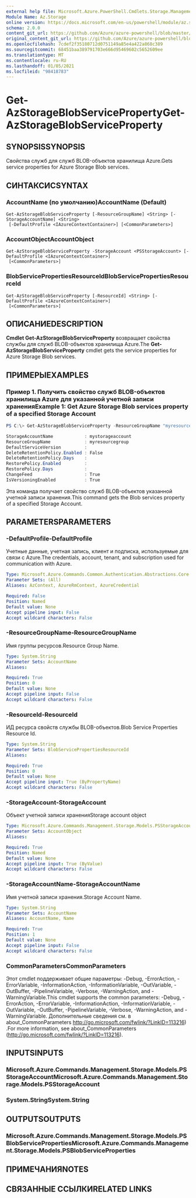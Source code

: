 ```yaml
---
external help file: Microsoft.Azure.PowerShell.Cmdlets.Storage.Management.dll-Help.xml
Module Name: Az.Storage
online version: https://docs.microsoft.com/en-us/powershell/module/az.storage/get-azstorageblobserviceproperty
schema: 2.0.0
content_git_url: https://github.com/Azure/azure-powershell/blob/master/src/Storage/Storage.Management/help/Get-AzStorageBlobServiceProperty.md
original_content_git_url: https://github.com/Azure/azure-powershell/blob/master/src/Storage/Storage.Management/help/Get-AzStorageBlobServiceProperty.md
ms.openlocfilehash: 7cdef2f35180712d0751149a85e4a422a868c389
ms.sourcegitcommit: 68451baa389791703e666d95469602c5652609ee
ms.translationtype: MT
ms.contentlocale: ru-RU
ms.lasthandoff: 01/05/2021
ms.locfileid: "98418783"
---
```

# <span data-ttu-id="836e0-101">Get-AzStorageBlobServiceProperty</span><span class="sxs-lookup"><span data-stu-id="836e0-101">Get-AzStorageBlobServiceProperty</span></span>

## <span data-ttu-id="836e0-102">SYNOPSIS</span><span class="sxs-lookup"><span data-stu-id="836e0-102">SYNOPSIS</span></span>
<span data-ttu-id="836e0-103">Свойства служб для служб BLOB-объектов хранилища Azure.</span><span class="sxs-lookup"><span data-stu-id="836e0-103">Gets service properties for Azure Storage Blob services.</span></span>

## <span data-ttu-id="836e0-104">СИНТАКСИС</span><span class="sxs-lookup"><span data-stu-id="836e0-104">SYNTAX</span></span>

### <span data-ttu-id="836e0-105">AccountName (по умолчанию)</span><span class="sxs-lookup"><span data-stu-id="836e0-105">AccountName (Default)</span></span>
```
Get-AzStorageBlobServiceProperty [-ResourceGroupName] <String> [-StorageAccountName] <String>
 [-DefaultProfile <IAzureContextContainer>] [<CommonParameters>]
```

### <span data-ttu-id="836e0-106">AccountObject</span><span class="sxs-lookup"><span data-stu-id="836e0-106">AccountObject</span></span>
```
Get-AzStorageBlobServiceProperty -StorageAccount <PSStorageAccount> [-DefaultProfile <IAzureContextContainer>]
 [<CommonParameters>]
```

### <span data-ttu-id="836e0-107">BlobServicePropertiesResourceId</span><span class="sxs-lookup"><span data-stu-id="836e0-107">BlobServicePropertiesResourceId</span></span>
```
Get-AzStorageBlobServiceProperty [-ResourceId] <String> [-DefaultProfile <IAzureContextContainer>]
 [<CommonParameters>]
```

## <span data-ttu-id="836e0-108">ОПИСАНИЕ</span><span class="sxs-lookup"><span data-stu-id="836e0-108">DESCRIPTION</span></span>
<span data-ttu-id="836e0-109">**Cmdlet Get-AzStorageBlobServiceProperty** возвращает свойства службы для служб BLOB-объектов хранилища Azure.</span><span class="sxs-lookup"><span data-stu-id="836e0-109">The **Get-AzStorageBlobServiceProperty** cmdlet gets the service properties for Azure Storage Blob services.</span></span>

## <span data-ttu-id="836e0-110">ПРИМЕРЫ</span><span class="sxs-lookup"><span data-stu-id="836e0-110">EXAMPLES</span></span>

### <span data-ttu-id="836e0-111">Пример 1. Получить свойство служб BLOB-объектов хранилища Azure для указанной учетной записи хранения</span><span class="sxs-lookup"><span data-stu-id="836e0-111">Example 1: Get  Azure Storage Blob services property of a specified Storage Account</span></span>
```powershell
PS C:\> Get-AzStorageBlobServiceProperty -ResourceGroupName "myresourcegroup" -AccountName "mystorageaccount"

StorageAccountName            : mystorageaccount
ResourceGroupName             : myresourcegroup
DefaultServiceVersion         : 
DeleteRetentionPolicy.Enabled : False
DeleteRetentionPolicy.Days    : 
RestorePolicy.Enabled         : 
RestorePolicy.Days            : 
ChangeFeed                    : True
IsVersioningEnabled           : True
```

<span data-ttu-id="836e0-112">Эта команда получает свойство служб BLOB-объектов указанной учетной записи хранения.</span><span class="sxs-lookup"><span data-stu-id="836e0-112">This command gets the Blob services property of a specified Storage Account.</span></span>

## <span data-ttu-id="836e0-113">PARAMETERS</span><span class="sxs-lookup"><span data-stu-id="836e0-113">PARAMETERS</span></span>

### <span data-ttu-id="836e0-114">-DefaultProfile</span><span class="sxs-lookup"><span data-stu-id="836e0-114">-DefaultProfile</span></span>
<span data-ttu-id="836e0-115">Учетные данные, учетная запись, клиент и подписка, используемые для связи с Azure.</span><span class="sxs-lookup"><span data-stu-id="836e0-115">The credentials, account, tenant, and subscription used for communication with Azure.</span></span>

```yaml
Type: Microsoft.Azure.Commands.Common.Authentication.Abstractions.Core.IAzureContextContainer
Parameter Sets: (All)
Aliases: AzContext, AzureRmContext, AzureCredential

Required: False
Position: Named
Default value: None
Accept pipeline input: False
Accept wildcard characters: False
```

### <span data-ttu-id="836e0-116">-ResourceGroupName</span><span class="sxs-lookup"><span data-stu-id="836e0-116">-ResourceGroupName</span></span>
<span data-ttu-id="836e0-117">Имя группы ресурсов.</span><span class="sxs-lookup"><span data-stu-id="836e0-117">Resource Group Name.</span></span>

```yaml
Type: System.String
Parameter Sets: AccountName
Aliases:

Required: True
Position: 0
Default value: None
Accept pipeline input: False
Accept wildcard characters: False
```

### <span data-ttu-id="836e0-118">-ResourceId</span><span class="sxs-lookup"><span data-stu-id="836e0-118">-ResourceId</span></span>
<span data-ttu-id="836e0-119">ИД ресурса свойств службы BLOB-объектов.</span><span class="sxs-lookup"><span data-stu-id="836e0-119">Blob Service Properties Resource Id.</span></span>

```yaml
Type: System.String
Parameter Sets: BlobServicePropertiesResourceId
Aliases:

Required: True
Position: 0
Default value: None
Accept pipeline input: True (ByPropertyName)
Accept wildcard characters: False
```

### <span data-ttu-id="836e0-120">-StorageAccount</span><span class="sxs-lookup"><span data-stu-id="836e0-120">-StorageAccount</span></span>
<span data-ttu-id="836e0-121">Объект учетной записи хранения</span><span class="sxs-lookup"><span data-stu-id="836e0-121">Storage account object</span></span>

```yaml
Type: Microsoft.Azure.Commands.Management.Storage.Models.PSStorageAccount
Parameter Sets: AccountObject
Aliases:

Required: True
Position: Named
Default value: None
Accept pipeline input: True (ByValue)
Accept wildcard characters: False
```

### <span data-ttu-id="836e0-122">-StorageAccountName</span><span class="sxs-lookup"><span data-stu-id="836e0-122">-StorageAccountName</span></span>
<span data-ttu-id="836e0-123">Имя учетной записи хранения.</span><span class="sxs-lookup"><span data-stu-id="836e0-123">Storage Account Name.</span></span>

```yaml
Type: System.String
Parameter Sets: AccountName
Aliases: AccountName, Name

Required: True
Position: 1
Default value: None
Accept pipeline input: False
Accept wildcard characters: False
```

### <span data-ttu-id="836e0-124">CommonParameters</span><span class="sxs-lookup"><span data-stu-id="836e0-124">CommonParameters</span></span>
<span data-ttu-id="836e0-125">Этот cmdlet поддерживает общие параметры: -Debug, -ErrorAction, -ErrorVariable, -InformationAction, -InformationVariable, -OutVariable, -OutBuffer, -PipelineVariable, -Verbose, -WarningAction, and -WarningVariable.</span><span class="sxs-lookup"><span data-stu-id="836e0-125">This cmdlet supports the common parameters: -Debug, -ErrorAction, -ErrorVariable, -InformationAction, -InformationVariable, -OutVariable, -OutBuffer, -PipelineVariable, -Verbose, -WarningAction, and -WarningVariable.</span></span> <span data-ttu-id="836e0-126">Дополнительные сведения см. в about_CommonParameters http://go.microsoft.com/fwlink/?LinkID=113216) .</span><span class="sxs-lookup"><span data-stu-id="836e0-126">For more information, see about_CommonParameters (http://go.microsoft.com/fwlink/?LinkID=113216).</span></span>

## <span data-ttu-id="836e0-127">INPUTS</span><span class="sxs-lookup"><span data-stu-id="836e0-127">INPUTS</span></span>

### <span data-ttu-id="836e0-128">Microsoft.Azure.Commands.Management.Storage.Models.PSStorageAccount</span><span class="sxs-lookup"><span data-stu-id="836e0-128">Microsoft.Azure.Commands.Management.Storage.Models.PSStorageAccount</span></span>

### <span data-ttu-id="836e0-129">System.String</span><span class="sxs-lookup"><span data-stu-id="836e0-129">System.String</span></span>

## <span data-ttu-id="836e0-130">OUTPUTS</span><span class="sxs-lookup"><span data-stu-id="836e0-130">OUTPUTS</span></span>

### <span data-ttu-id="836e0-131">Microsoft.Azure.Commands.Management.Storage.Models.PSBlobServiceProperties</span><span class="sxs-lookup"><span data-stu-id="836e0-131">Microsoft.Azure.Commands.Management.Storage.Models.PSBlobServiceProperties</span></span>

## <span data-ttu-id="836e0-132">ПРИМЕЧАНИЯ</span><span class="sxs-lookup"><span data-stu-id="836e0-132">NOTES</span></span>

## <span data-ttu-id="836e0-133">СВЯЗАННЫЕ ССЫЛКИ</span><span class="sxs-lookup"><span data-stu-id="836e0-133">RELATED LINKS</span></span>
